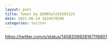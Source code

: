 ```yaml
--- 
layout: post 
title: Tweet by @SMKhale55692125 
date: 2021-06-24 1624578390 
categories: twitter 
--- 
```

https://twitter.com/o/status/1408209928167116801